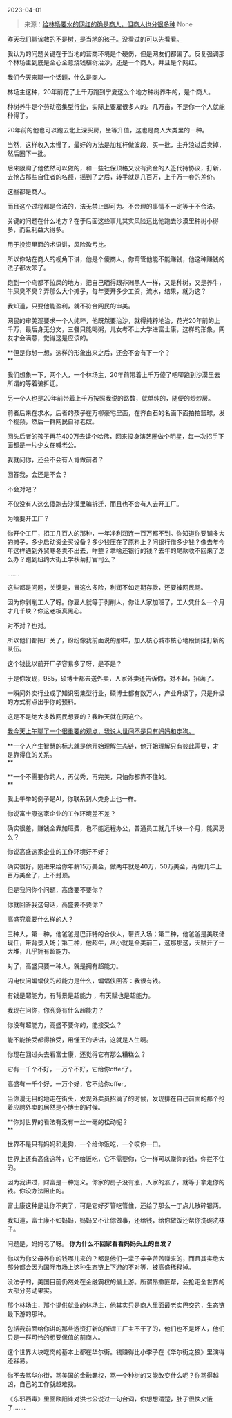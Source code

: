 2023-04-01

> 来源：[给林场要水的网红的确是商人，但商人也分很多种](http://mp.weixin.qq.com/s?__biz=MzU3NDc5Nzc0NQ==&amp;mid=2247523387&amp;idx=2&amp;sn=4005c1193eb0e11c18cca55eeebc50d4&amp;chksm=fd2e3ee5ca59b7f3a7cc278e2b325682c4bc172c6027d4a88613e21810a06107c3bd2d16e0a7&amp;scene=127#wechat_redirect)
> None

[昨天我们聊该救的不是树，是当地的孩子。没看过的可以先看看。  
](http://mp.weixin.qq.com/s?__biz=MzU3NDc5Nzc0NQ==&mid=2247523371&idx=2&sn=7d30883dbe4e2e3a92e22b43a4956eac&chksm=fd2e3ef5ca59b7e3030d4e03e9e3fbbd6652b5375a68c5cc7eece1ef2975a4b6beae74d8fbb5&scene=21#wechat_redirect)

我认为的问题关键在于当地的营商环境是个硬伤，但是网友们都偏了。反复强调那个林场主到底是全心全意烧钱植树治沙，还是一个商人，并且是个网红。  

我们今天来聊一个话题，什么是商人。  

林场主这种，20年前花了上千万跑到宁夏这么个地方种树养牛的，是个商人。  

种树养牛是个劳动密集型行业，实际上要雇很多人的。几万亩，不是你一个人就能种得了。  

20年前的他也可以跑去北上深买房，坐等升值，这也是商人大类里的一种。  

当然，这样收入太慢了，最好的方法是加杠杆做波段，买一批，主升浪过后卖掉，然后圈下一批。  

后来限购了他依然可以做的，和一些社保顶格又没有资金的人签代持协议，打新，去抢占那些自住者的名额，摇到了之后，转手就是几百万，上千万一套的差价。  

这些都是商人。  

而且这个过程都是合法的，法无禁止即可为。不合理的事情不一定等于不合法。  

关键的问题在什么地方？在于后面这些事儿其实风险远比他跑去沙漠里种树小得多，而且利益大得多。  

用于投资里面的术语讲，风险盈亏比。  

所以你站在商人的视角下讲，他是个傻商人，你甭管他能不能赚钱，他这种赚钱的法子都太笨了。  

跑到一个鸟都不拉屎的地方，把自己晒得跟非洲黑人一样，又是种树，又是养牛，牛屎臭不臭？弄那么大个摊子，每年要开多少工资，流水，结果，就为这？  

我知道，只要他能盈利，就不符合网民的审美。  

网民的审美观要求一个人纯粹，他既然要治沙，就得纯粹地治，花光20年前的上千万，最后身无分文，三餐只能喝粥，儿女考不上大学进富士康，这样的形象，网友才会满意，觉得这是应该的。  

 **但是你想一想，这样的形象出来之后，还会不会有下一个？  
**

我们想象一下，两个人，一个林场主，20年前带着上千万傻了吧唧跑到沙漠里去所谓的等着骗拆迁。

另一个人也是20年前带着上千万按照我说的路数，就单纯的，随便的炒炒房。

前者后来在求水，后者的孩子在万柳豪宅里面，在齐白石的名画下面拍拍篮球，发个视频，然后一群网民自称老奴。  

回头后者的孩子再花400万去读个哈佛，回来投身演艺圈做个明星，每一次招手下面都是一片少女在喊老公。  

我就问你，还会不会有人肯做前者？  

回答我，会还是不会？  

不会对吧？  

不仅没有人这么傻跑去沙漠里骗拆迁，而且也不会有人去开工厂。

为啥要开工厂？

你开个工厂，招工几百人的那种，一年净利润连一百万都不到。你知道你要铺多大的摊子，多少启动资金买设备？多少钱压在了原料上？问银行借多少钱？像去年今年这样遇到外贸寒冬卖不出去，咋整？拿啥还银行的钱？去年的尾款收不回来了怎么办？跑到纽约大街上学秋菊打官司么？  

.......  

这些都是问题，关键是，冒这么多险，利润不如定期存款，还要被网民骂。

因为你剥削工人了呀。你雇人就等于剥削人，你让人家加班了，工人凭什么一个月才几千块？你这老板真黑心。

对不对？也对。  

所以他们都把厂关了，纷纷像我前面说的那样，加入核心城市核心地段倒挂打新的队伍。

这个钱比以前开厂子容易多了呀，是不是？

于是你发现，985，硕博士都去送外卖，人家外卖还告诉你，对不起，招满了。  

一瞬间外卖行业成了知识密集型行业，硕博士都有数万人，产业升级了，只是升级的方式有点出乎你的预料。  

这是不是绝大多数网民想要的？我昨天就在问这个。  

[我今天上午聊了一个很重要的观点，我说人世间不是只有妈妈和走狗。  
](http://mp.weixin.qq.com/s?__biz=MzU0MjYwNDU2Mw==&mid=2247510268&idx=1&sn=632b4013eaa4bbb3fb1f79dd12f31005&chksm=fb1ac480cc6d4d961995657195bdbb8bb4893e398f60612b290b2a88756082f5bd9f53888181&scene=21#wechat_redirect)

 **一个人产生智慧的标志就是他开始理解生态链，他开始理解只有彼此需要，才是靠得住的关系。  
**

 **一个不需要你的人，再优秀，再完美，只怕你都靠不住的。  
**

我上午举的例子是AI，你联系到人类身上也一样。  

你说富士康这家企业的工作环境差不差？  

确实很差，赚钱全靠加班费，也不能远程办公，普通员工就几千块一个月，能买房么？

你说高盛这家企业的工作环境好不好？

确实很好，刚进来给你年薪15万美金，做两年就是40万，50万美金，再做几年上百万美金了，上不封顶。

但是我问你个问题，高盛要不要你？  

你就回答我这句话，高盛要不要你？

高盛究竟要什么样的人？

三种人，第一种，他爸爸是巴菲特的合伙人，带资入场；第二种，他爸爸是美联储现任，带背景入场；第三种，他超牛，从小就是全美前三，这那那这，天赋开了一大堆，几乎拥有超能力。  

对了，高盛只要一种人，就是拥有超能力。  

闪电侠问蝙蝠侠的超能力是什么，蝙蝠侠回答：我很有钱。

有钱是超能力，有背景是超能力 ，有天赋也是超能力。

我现在问你，你究竟有什么超能力？

你没有超能力，高盛不要你的，能接受么？  

能不能接受都得接受，用懂王的话讲，这就是人生啊。  

你现在回过头去看富士康，还觉得它有那么糟糕么？  

它有一千个不好，一万个不好，它给你offer了。  

高盛有一千个好，一万个好，它不给你offer。

当你漫无目的地走在街头，发现外卖员招满了的时候，发现排在自己前面的那个抢着应聘外卖的居然是个博士的时候。

 **你对世界的看法有没有一丝一毫的松动呢？  
**

世界不是只有妈妈和走狗，一个给你饭吃，一个咬你一口。

世界上还有高盛这种，它不给饭吃，它不需要你，它一样可以赚你的钱，你拦不住的。  

因为我讲过，财富是一种定义。你家的房子没有涨，人家的涨了，就等于拿走你的钱。你没办法阻止的。

富士康这种是让你不爽了，可是它好歹管吃管住，还给了那么一丁点儿散碎银两。  

我知道，富士康不如妈妈，妈妈又不让你做事，还给钱，给你做饭还帮你洗碗洗袜子。

问题是，妈妈老了呀。 **你为什么不回家看看妈妈头上的白发？**  

你以为你父母养你的钱哪儿来的？都是他们一辈子辛辛苦苦赚来的，而且其实绝大部分都会因为国际市场上这种生态链上下游的不对等，被高盛稀释掉。  

没法子的，美国目前仍然处在金融霸权的最上游。所谓昂撒匪帮，会抢走全世界的大部分劳动果实。  

那个林场主，那个提供就业的林场主，他其实只是商人里面最老实巴交的，生态链最下游的那种。  

包括我前面给你讲的那些游资打新的所谓工厂主不干了的，他们也不是坏人，他们只是一群可怜的想要保值的前商人。  

这个世界大块吃肉的基本上都在华尔街。钱赚得比小李子在《华尔街之狼》里演得还容易。

你不去骂华尔街，骂美国的金融霸权，骂一个种树的又能改变什么呢？你骂得越凶，自己的工作就越难找。  

《东邪西毒》里面欧阳锋对洪七公说过一句台词，你想想清楚，肚子很快又饿了.......

